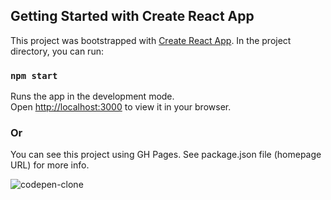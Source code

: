 ## Getting Started with Create React App

This project was bootstrapped with [Create React App](https://github.com/facebook/create-react-app).
In the project directory, you can run:

### `npm start`

Runs the app in the development mode.\
Open [http://localhost:3000](http://localhost:3000) to view it in your browser.

### Or

You can see this project using GH Pages. See package.json file (homepage URL) for more info.

![codepen-clone](https://user-images.githubusercontent.com/101070701/177150273-3edfbbcb-6137-4768-a847-d71e538829ae.png)
